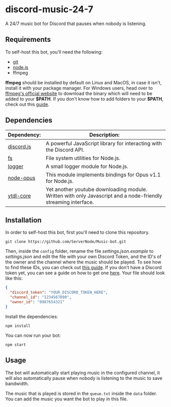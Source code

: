 # discord-music-24-7

A 24/7 music bot for Discord that pauses when nobody is listening.

## Requirements

To self-host this bot, you'll need the following:

* [git](https://git-scm.com/)
* [node.js](https://nodejs.org/en/)
* ffmpeg

**ffmpeg** should be installed by default on Linux and MacOS, in case it isn't, install it with your package manager. For Windows users, head over to [ffmpeg's official website](https://www.ffmpeg.org/download.html#build-windows) to download the binary which will need to be added to your **\$PATH**. If you don't know how to add folders to your **\$PATH**, check out this [guide](https://www.architectryan.com/2018/03/17/add-to-the-path-on-windows-10/).

## Dependencies

| Dependency:                                           | Description:                                                                                                  |
|-------------------------------------------------------|---------------------------------------------------------------------------------------------------------------|
| [discord.js](https://github.com/discordjs/discord.js) | A powerful JavaScript library for interacting with the Discord API.                                           |
| [fs](https://www.npmjs.com/package/fs)                | File system utilities for Node.js.                                                                            |
| [logger](https://github.com/moonstar-x/logger)        | A small logger module for Node.js.                                                                            |
| [node-opus](https://www.npmjs.com/package/node-opus)  | This module implements bindings for Opus v1.1 for Node.js.                                                    |
| [ytdl-core](https://www.npmjs.com/package/ytdl-core)  | Yet another youtube downloading module. Written with only Javascript and a node-friendly streaming interface. |

## Installation

In order to self-host this bot, first you'll need to clone this repository.

```
git clone https://github.com/ServerNode/Music-bot.git
```

Then, inside the `config` folder, rename the file *settings.json.example* to *settings.json* and edit the file with your own Discord Token, and the ID's of the owner and the channel where the music should be played. To see how to find these IDs, you  can check out [this guide](<https://github.com/ServerNode/discord-downtime-notifier/wiki/Getting-User,-Channel-and-Server-IDs>). If you don't have a Discord token yet, you can see a guide on how to get one [here](<https://github.com/ServerNode/discord-downtime-notifier/wiki/Getting-a-Discord-Bot-Token>). Your file should look like this:

```json
{
  "discord_token": "YOUR_DISCORD_TOKEN_HERE",
  "channel_id": "1234567890",
  "owner_id": "0987654321"
}
```

Install the dependencies:

```
npm install
```

You can now run your bot:

```
npm start
```

## Usage

The bot will automatically start playing music in the configured channel, it will also automatically pause when nobody is listening to the music to save bandwidth.

The music that is played is stored in the `queue.txt` inside the `data` folder. You can add the music you want the bot to play in this file.
